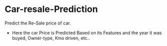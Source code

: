 # Car-resale-Prediction
Predict the Re-Sale price of car.

* Here the car Price is Predicted Based on its Features and the year it was buyed, Owner-type, Kms driven, etc.. 
